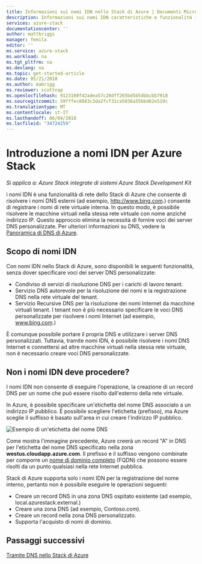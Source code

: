 ```yaml
---
title: Informazioni sui nomi IDN nello Stack di Azure | Documenti Microsoft
description: Informazioni sui nomi IDN caratteristiche e funzionalità in Azure Stack
services: azure-stack
documentationcenter: ''
author: mattbriggs
manager: femila
editor: ''
ms.service: azure-stack
ms.workload: na
ms.tgt_pltfrm: na
ms.devlang: na
ms.topic: get-started-article
ms.date: 05/21/2018
ms.author: mabrigg
ms.reviewer: scottnap
ms.openlocfilehash: 9123160f42adea57c28dff265bd5b5dbbcbb7918
ms.sourcegitcommit: 59fffec8043c3da2fcf31ca5036a55bbd62e519c
ms.translationtype: MT
ms.contentlocale: it-IT
ms.lasthandoff: 06/04/2018
ms.locfileid: "34724259"
---
```

# <a name="introducing-idns-for-azure-stack"></a>Introduzione a nomi IDN per Azure Stack

*Si applica a: Azure Stack integrate di sistemi Azure Stack Development Kit*

i nomi IDN è una funzionalità di rete dello Stack di Azure che consente di risolvere i nomi DNS esterni (ad esempio, http://www.bing.com.) consente di registrare i nomi di rete virtuale interna. In questo modo, è possibile risolvere le macchine virtuali nella stessa rete virtuale con nome anziché indirizzo IP. Questo approccio elimina la necessità di fornire voci dei server DNS personalizzate. Per ulteriori informazioni su DNS, vedere la [Panoramica di DNS di Azure](https://docs.microsoft.com/en-us/azure/dns/dns-overview).

## <a name="what-does-idns-do"></a>Scopo di nomi IDN

Con nomi IDN nello Stack di Azure, sono disponibili le seguenti funzionalità, senza dover specificare voci dei server DNS personalizzate:

- Condiviso di servizi di risoluzione DNS per i carichi di lavoro tenant.
- Servizio DNS autorevole per la risoluzione dei nomi e la registrazione DNS nella rete virtuale del tenant.
- Servizio Recursive DNS per la risoluzione dei nomi Internet da macchine virtuali tenant. I tenant non è più necessario specificare le voci DNS personalizzate per risolvere i nomi Internet (ad esempio, www.bing.com.)

È comunque possibile portare il propria DNS e utilizzare i server DNS personalizzati. Tuttavia, tramite nomi IDN, è possibile risolvere i nomi DNS Internet e connettersi ad altre macchine virtuali nella stessa rete virtuale, non è necessario creare voci DNS personalizzate.

## <a name="what-doesnt-idns-do"></a>Non i nomi IDN deve procedere?

I nomi IDN non consente di eseguire l'operazione, la creazione di un record DNS per un nome che può essere risolto dall'esterno della rete virtuale.

In Azure, è possibile specificare un'etichetta del nome DNS associato a un indirizzo IP pubblico. È possibile scegliere l'etichetta (prefisso), ma Azure sceglie il suffisso è basato sull'area in cui creare l'indirizzo IP pubblico.

![Esempio di un'etichetta del nome DNS](media/azure-stack-understanding-dns-in-tp2/image3.png)

Come mostra l'immagine precedente, Azure creerà un record "A" in DNS per l'etichetta del nome DNS specificato nella zona **westus.cloudapp.azure.com**. Il prefisso e il suffisso vengono combinate per comporre un [nome di dominio completo](https://en.wikipedia.org/wiki/Fully_qualified_domain_name) (FQDN) che possono essere risolti da un punto qualsiasi nella rete Internet pubblica.

Stack di Azure supporta solo i nomi IDN per la registrazione del nome interno, pertanto non è possibile eseguire le operazioni seguenti:

- Creare un record DNS in una zona DNS ospitato esistente (ad esempio, local.azurestack.external.)
- Creare una zona DNS (ad esempio, Contoso.com).
- Creare un record nella zona DNS personalizzato.
- Supporta l'acquisto di nomi di dominio.

## <a name="next-steps"></a>Passaggi successivi

[Tramite DNS nello Stack di Azure](azure-stack-dns.md)
